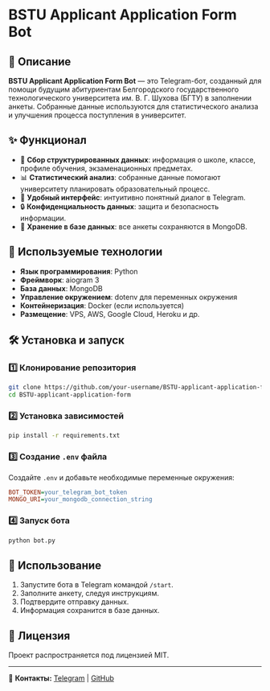 # BSTU Applicant Application Form Bot

## 📌 Описание
**BSTU Applicant Application Form Bot** — это Telegram-бот, созданный для помощи будущим абитуриентам Белгородского государственного технологического университета им. В. Г. Шухова (БГТУ) в заполнении анкеты. Собранные данные используются для статистического анализа и улучшения процесса поступления в университет.

## ✨ Функционал
- 📄 **Сбор структурированных данных**: информация о школе, классе, профиле обучения, экзаменационных предметах.
- 📊 **Статистический анализ**: собранные данные помогают университету планировать образовательный процесс.
- 🤖 **Удобный интерфейс**: интуитивно понятный диалог в Telegram.
- 🔒 **Конфиденциальность данных**: защита и безопасность информации.
- 📂 **Хранение в базе данных**: все анкеты сохраняются в MongoDB.

## 🚀 Используемые технологии
- **Язык программирования**: Python
- **Фреймворк**: aiogram 3
- **База данных**: MongoDB
- **Управление окружением**: dotenv для переменных окружения
- **Контейнеризация**: Docker (если используется)
- **Размещение**: VPS, AWS, Google Cloud, Heroku и др.

## 🛠 Установка и запуск
### 1️⃣ Клонирование репозитория
```sh
git clone https://github.com/your-username/BSTU-applicant-application-form.git
cd BSTU-applicant-application-form
```
### 2️⃣ Установка зависимостей
```sh
pip install -r requirements.txt
```

### 3️⃣ Создание `.env` файла
Создайте `.env` и добавьте необходимые переменные окружения:
```ini
BOT_TOKEN=your_telegram_bot_token
MONGO_URI=your_mongodb_connection_string
```

### 4️⃣ Запуск бота
```sh
python bot.py
```

## 📌 Использование
1. Запустите бота в Telegram командой `/start`.
2. Заполните анкету, следуя инструкциям.
3. Подтвердите отправку данных.
4. Информация сохранится в базе данных.

## 📜 Лицензия
Проект распространяется под лицензией MIT.

---
🤝 **Контакты:** [Telegram](https://t.me/your_username) | [GitHub](https://github.com/your-username)

